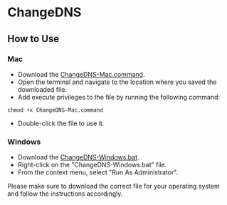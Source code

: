 # ChangeDNS

## How to Use

### Mac
- Download the [ChangeDNS-Mac.command](https://github.com/Behnamjef/ChangeDNS/raw/main/ChangeDNS-Mac.command).
- Open the terminal and navigate to the location where you saved the downloaded file.
- Add execute privileges to the file by running the following command:
```
chmod +x ChangeDNS-Mac.command
```
- Double-click the file to use it.

### Windows
- Download the [ChangeDNS-Windows.bat](https://github.com/Behnamjef/ChangeDNS/raw/main/ChangeDNS-Windows.Bat).
- Right-click on the "ChangeDNS-Windows.bat" file.
- From the context menu, select "Run As Administrator".

Please make sure to download the correct file for your operating system and follow the instructions accordingly.
